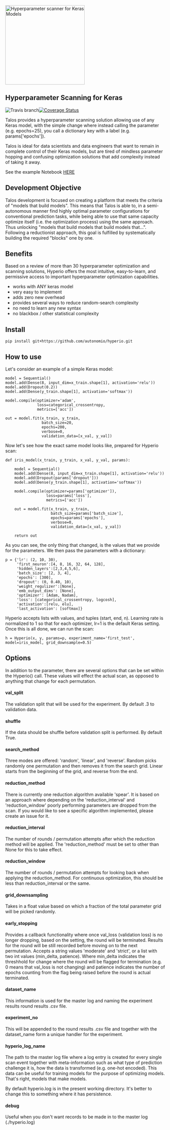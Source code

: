 <img alt='Hyperparameter scanner for Keras Models' src='https://raw.githubusercontent.com/autonomio/talos/master/logo.png' width=250px>

## Hyperparameter Scanning for Keras

![Travis branch](https://img.shields.io/travis/autonomio/hyperio/master.svg)[![Coverage Status](https://coveralls.io/repos/github/autonomio/hyperio/badge.svg?branch=master)](https://coveralls.io/github/autonomio/hyperio?branch=master)

Talos provides a hyperparameter scanning solution allowing use of any Keras model, with the simple change where instead calling the parameter (e.g. epochs=25), you call a dictionary key with a label (e.g. params['epochs']).

Talos is ideal for data scientists and data engineers that want to remain in complete control of their Keras models, but are tired of mindless parameter hopping and confusing optimization solutions that add complexity instead of taking it away.

See the example Notebook [HERE](https://github.com/autonomio/hyperio/blob/master/examples/Hyperparameter%20Optimization%20with%20Keras%20for%20the%20Iris%20Prediction.ipynb)

## Development Objective

Talos development is focused on creating a platform that meets the criteria of "models that build models". This means that Talos is able to, in a semi-autonomous manner find highly optimal parameter configurations for conventional prediction tasks, while being able to use that same capacity optimize itself (i.e. the optimization process) using the same approach. Thus unlocking "models that build models that build models that...". Following a reductionist approach, this goal is fulfilled by systematically building the required "blocks" one by one. 

## Benefits

Based on a review of more than 30 hyperparameter optimization and scanning solutions, Hyperio offers the most intuitive, easy-to-learn, and permissive access to important hyperparameter optimization capabilities.

- works with ANY keras model
- very easy to implement
- adds zero new overhead
- provides several ways to reduce random-search complexity
- no need to learn any new syntax
- no blackbox / other statistical complexity

## Install

    pip install git+https://github.com/autonomio/hyperio.git

## How to use

Let's consider an example of a simple Keras model:

    model = Sequential()
    model.add(Dense(8, input_dim=x_train.shape[1], activation='relu'))
    model.add(Dropout(0.2))
    model.add(Dense(y_train.shape[1], activation='softmax'))

    model.compile(optimizer='adam',
                  loss=categorical_crossentropy,
                  metrics=['acc'])

    out = model.fit(x_train, y_train,
                    batch_size=20,
                    epochs=200,
                    verbose=0,
                    validation_data=[x_val, y_val])

Now let's see how the exact same model looks like, prepared for Hyperio scan:

	def iris_model(x_train, y_train, x_val, y_val, params):

	    model = Sequential()
	    model.add(Dense(8, input_dim=x_train.shape[1], activation='relu'))
	    model.add(Dropout(params['dropout']))
	    model.add(Dense(y_train.shape[1], activation='softmax'))

	    model.compile(optimizer=params['optimizer']),
	                  loss=params['loss'],
	                  metrics=['acc'])

	    out = model.fit(x_train, y_train,
	                    batch_size=params['batch_size'],
	                    epochs=params['epochs'],
	                    verbose=0,
	                    validation_data=[x_val, y_val])

	    return out

As you can see, the only thing that changed, is the values that we provide for the parameters. We then pass the parameters with a dictionary:

	p = {'lr': (2, 10, 30),
	     'first_neuron':[4, 8, 16, 32, 64, 128],
	     'hidden_layers':[2,3,4,5,6],
	     'batch_size': [2, 3, 4],
	     'epochs': [300],
	     'dropout': (0, 0.40, 10),
	     'weight_regulizer':[None],
	     'emb_output_dims': [None],
	     'optimizer': [Adam, Nadam],
	     'loss': [categorical_crossentropy, logcosh],
	     'activation':[relu, elu],
	     'last_activation': [softmax]}

Hyperio accepts lists with values, and tuples (start, end, n). Learning rate is normalized to 1 so that for each optimizer, lr=1 is the default Keras setting. Once this is all done, we can run the scan:

	h = Hyperio(x, y, params=p, experiment_name='first_test', model=iris_model, grid_downsample=0.5)

## Options

In addition to the parameter, there are several options that can be set within the Hyperio() call. These values will effect the actual scan, as opposed to anything that change for each permutation.

#### val_split

The validation split that will be used for the experiment. By default .3 to validation data.

#### shuffle

If the data should be shuffle before validation split is performed. By default True.

#### search_method

Three modes are offered: 'random', 'linear', and 'reverse'. Random picks randomly one permutation and then removes it from the search grid. Linear starts from the beginning of the grid, and reverse from the end.

#### reduction_method

There is currently one reduction algorithm available 'spear'. It is based on an approach where depending on the 'reduction_interval' and 'reduction_window' poorly performing parameters are dropped from the scan. If you would like to see a specific algorithm implemented, please create an issue for it.

#### reduction_interval

The number of rounds / permutation attempts after which the reduction method will be applied. The 'reduction_method' must be set to other than None for this to take effect.

#### reduction_window

The number of rounds / permutation attempts for looking back when applying the reduction_method. For continuous optimization, this should be less than reduction_interval or the same.

#### grid_downsampling

Takes in a float value based on which a fraction of the total parameter grid will be picked randomly.

#### early_stopping

Provides a callback functionality where once val_loss (validation loss) is no longer dropping, based on the setting, the round will be terminated. Results for the round will be still recorded before moving on to the next permutation. Accepts a string values 'moderate' and 'strict', or a list with two int values (min_delta, patience). Where min_delta indicates the threshhold for change where the round will be flagged for termination (e.g. 0 means that val_loss is not changing) and patience indicates the number of epochs counting from the flag being raised before the round is actual terminated.

#### dataset_name

This information is used for the master log and naming the experiment results round results .csv file.

#### experiment_no

This will be appended to the round results .csv file and together with the dataset_name form a unique handler for the experiment.  

#### hyperio_log_name

The path to the master log file where a log entry is created for every single scan event together with meta-information such as what type of prediction challenge it is, how the data is transformed (e.g. one-hot encoded). This data can be useful for training models for the purpose of optimizing models. That's right, models that make models.

By default hyperio.log is in the present working directory. It's better to change this to something where it has persistence.

#### debug

Useful when you don't want records to be made in to the master log (./hyperio.log)
